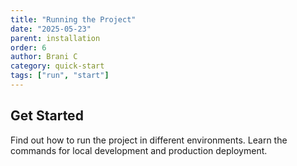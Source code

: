 ```yaml
---
title: "Running the Project"
date: "2025-05-23"
parent: installation
order: 6
author: Brani C
category: quick-start
tags: ["run", "start"]
---
```


## Get Started

Find out how to run the project in different environments. Learn the commands for local development and production deployment.

